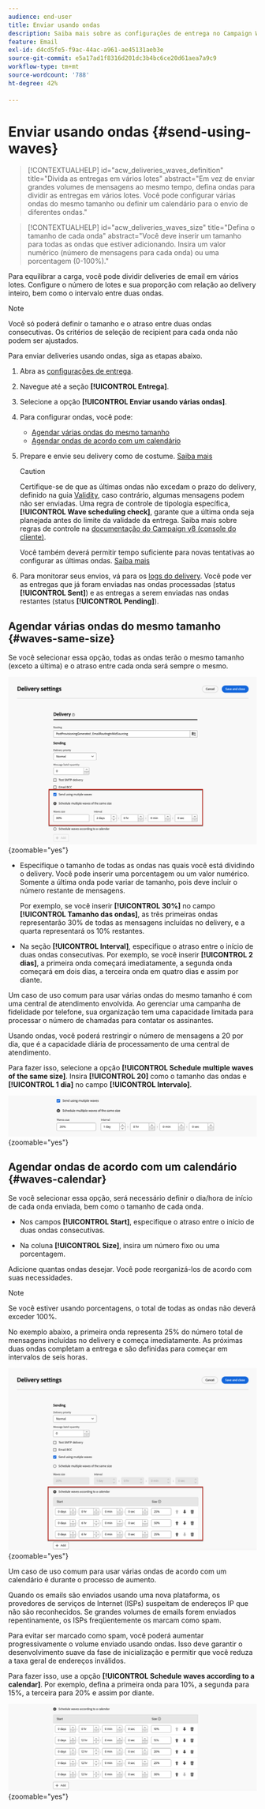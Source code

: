```yaml
---
audience: end-user
title: Enviar usando ondas
description: Saiba mais sobre as configurações de entrega no Campaign Web
feature: Email
exl-id: d4cd5fe5-f9ac-44ac-a961-ae45131aeb3e
source-git-commit: e5a17ad1f8316d201dc3b4bc6ce20d61aea7a9c9
workflow-type: tm+mt
source-wordcount: '788'
ht-degree: 42%

---
```


# Enviar usando ondas {#send-using-waves}

>[!CONTEXTUALHELP]
>id="acw_deliveries_waves_definition"
>title="Divida as entregas em vários lotes"
>abstract="Em vez de enviar grandes volumes de mensagens ao mesmo tempo, defina ondas para dividir as entregas em vários lotes. Você pode configurar várias ondas do mesmo tamanho ou definir um calendário para o envio de diferentes ondas."

>[!CONTEXTUALHELP]
>id="acw_deliveries_waves_size"
>title="Defina o tamanho de cada onda"
>abstract="Você deve inserir um tamanho para todas as ondas que estiver adicionando. Insira um valor numérico (número de mensagens para cada onda) ou uma porcentagem (0-100%)."

Para equilibrar a carga, você pode dividir deliveries de email em vários lotes. Configure o número de lotes e sua proporção com relação ao delivery inteiro, bem como o intervalo entre duas ondas.

>[!NOTE]
>
>Você só poderá definir o tamanho e o atraso entre duas ondas consecutivas. Os critérios de seleção de recipient para cada onda não podem ser ajustados.

Para enviar deliveries usando ondas, siga as etapas abaixo.

1. Abra as [configurações de entrega](delivery-settings.md#retries).

1. Navegue até a seção **[!UICONTROL Entrega]**.

1. Selecione a opção **[!UICONTROL Enviar usando várias ondas]**.

1. Para configurar ondas, você pode:

   * [Agendar várias ondas do mesmo tamanho](#waves-same-size)
   * [Agendar ondas de acordo com um calendário](#waves-calendar)

1. Prepare e envie seu delivery como de costume. [Saiba mais](../msg/gs-deliveries.md)

   >[!CAUTION]
   >
   >Certifique-se de que as últimas ondas não excedam o prazo do delivery, definido na guia [Validity](delivery-settings.md#validity), caso contrário, algumas mensagens podem não ser enviadas. Uma regra de controle de tipologia específica, **[!UICONTROL Wave scheduling check]**, garante que a última onda seja planejada antes do limite da validade da entrega. Saiba mais sobre regras de controle na [documentação do Campaign v8 (console do cliente)](https://experienceleague.adobe.com/docs/campaign/automation/campaign-optimization/control-rules.html?lang=pt-BR).
   >
   >Você também deverá permitir tempo suficiente para novas tentativas ao configurar as últimas ondas. [Saiba mais](delivery-settings.md#retries)

1. Para monitorar seus envios, vá para os [logs do delivery](../monitor/delivery-logs.md). Você pode ver as entregas que já foram enviadas nas ondas processadas (status **[!UICONTROL Sent]**) e as entregas a serem enviadas nas ondas restantes (status **[!UICONTROL Pending]**).

## Agendar várias ondas do mesmo tamanho {#waves-same-size}

Se você selecionar essa opção, todas as ondas terão o mesmo tamanho (exceto a última) e o atraso entre cada onda será sempre o mesmo.

![](assets/waves-same-size.png){zoomable="yes"}

* Especifique o tamanho de todas as ondas nas quais você está dividindo o delivery. Você pode inserir uma porcentagem ou um valor numérico. Somente a última onda pode variar de tamanho, pois deve incluir o número restante de mensagens.

  Por exemplo, se você inserir **[!UICONTROL 30%]** no campo **[!UICONTROL Tamanho das ondas]**, as três primeiras ondas representarão 30% de todas as mensagens incluídas no delivery, e a quarta representará os 10% restantes.

* Na seção **[!UICONTROL Interval]**, especifique o atraso entre o início de duas ondas consecutivas. Por exemplo, se você inserir **[!UICONTROL 2 dias]**, a primeira onda começará imediatamente, a segunda onda começará em dois dias, a terceira onda em quatro dias e assim por diante.

Um caso de uso comum para usar várias ondas do mesmo tamanho é com uma central de atendimento envolvida. Ao gerenciar uma campanha de fidelidade por telefone, sua organização tem uma capacidade limitada para processar o número de chamadas para contatar os assinantes.

Usando ondas, você poderá restringir o número de mensagens a 20 por dia, que é a capacidade diária de processamento de uma central de atendimento.

Para fazer isso, selecione a opção **[!UICONTROL Schedule multiple waves of the same size]**. Insira **[!UICONTROL 20]** como o tamanho das ondas e **[!UICONTROL 1 dia]** no campo **[!UICONTROL Intervalo]**.

![](assets/waves-call-center.png){zoomable="yes"}

## Agendar ondas de acordo com um calendário {#waves-calendar}

Se você selecionar essa opção, será necessário definir o dia/hora de início de cada onda enviada, bem como o tamanho de cada onda.

* Nos campos **[!UICONTROL Start]**, especifique o atraso entre o início de duas ondas consecutivas.

* Na coluna **[!UICONTROL Size]**, insira um número fixo ou uma porcentagem.

Adicione quantas ondas desejar. Você pode reorganizá-los de acordo com suas necessidades.

>[!NOTE]
>
>Se você estiver usando porcentagens, o total de todas as ondas não deverá exceder 100%.

No exemplo abaixo, a primeira onda representa 25% do número total de mensagens incluídas no delivery e começa imediatamente. As próximas duas ondas completam a entrega e são definidas para começar em intervalos de seis horas.

![](assets/waves-calendar.png){zoomable="yes"}

Um caso de uso comum para usar várias ondas de acordo com um calendário é durante o processo de aumento.

Quando os emails são enviados usando uma nova plataforma, os provedores de serviços de Internet (ISPs) suspeitam de endereços IP que não são reconhecidos. Se grandes volumes de emails forem enviados repentinamente, os ISPs freqüentemente os marcam como spam.

Para evitar ser marcado como spam, você poderá aumentar progressivamente o volume enviado usando ondas. Isso deve garantir o desenvolvimento suave da fase de inicialização e permitir que você reduza a taxa geral de endereços inválidos.

Para fazer isso, use a opção **[!UICONTROL Schedule waves according to a calendar]**. Por exemplo, defina a primeira onda para 10%, a segunda para 15%, a terceira para 20% e assim por diante.

![](assets/waves-ramp-up.png){zoomable="yes"}
